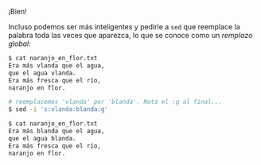¡Bien!

Incluso podemos ser más inteligentes y pedirle a `sed` que reemplace la palabra toda las veces que aparezca, lo que se conoce como un _remplazo global_:

```bash
$ cat naranjo_en_flor.txt
Era más vlanda que el agua, 
que el agua vlanda. 
Era más fresca que el río, 
naranjo en flor. 

# reemplacemos 'vlanda' por 'blanda'. Notá el :g al final...
$ sed -i 's:vlanda:blanda:g' 

$ cat naranjo_en_flor.txt
Era más blanda que el agua, 
que el agua blanda. 
Era más fresca que el río, 
naranjo en flor. 
```
